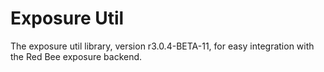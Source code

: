 # Exposure Util

The exposure util library, version r3.0.4-BETA-11, for easy integration with the Red Bee exposure backend.